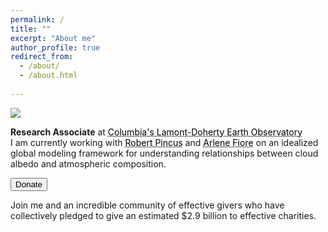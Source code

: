 ```yaml
---
permalink: /
title: ""
excerpt: "About me"
author_profile: true
redirect_from: 
  - /about/
  - /about.html
  
---
```


<img src="images/editing-talk.png">

**Research Associate** at <a href="https://lamont.columbia.edu/" style="color: black; text-decoration: underline;text-decoration-style: dotted;">Columbia's Lamont-Doherty Earth Observatory</a>   
I am currently working with <a href="https://crew.ldeo.columbia.edu/people/robert-pincus" style="color: black; text-decoration: underline;text-decoration-style: dotted;">Robert Pincus</a> and <a href="https://www.teampaccc.mit.edu/" style="color: black; text-decoration: underline;text-decoration-style: dotted;">Arlene Fiore</a> on an idealized global modeling framework for understanding relationships between cloud albedo and atmospheric composition.



<form action="https://www.givingwhatwecan.org/" method="get" target="_blank"><button type="submit">Donate</button></form>  
Join me and an incredible community of effective givers who have collectively pledged to give an estimated $2.9 billion to effective charities.


